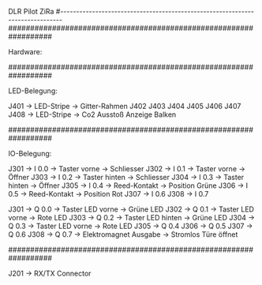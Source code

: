 DLR Pilot ZiRa
#------------------------------------------------------------------------------
##################################################################

Hardware:

##################################################################

LED-Belegung:

J401	-> LED-Stripe	-> Gitter-Rahmen
J402
J403
J404
J405
J406
J407
J408	-> LED-Stripe	-> Co2 Ausstoß Anzeige Balken

##################################################################

IO-Belegung:

J301 -> I 0.0	-> Taster vorne 			-> Schliesser
J302 -> I 0.1	-> Taster vorne 			-> Öffner
J303 -> I 0.2	-> Taster hinten			-> Schliesser
J304 -> I 0.3	-> Taster hinten			-> Öffner
J305 -> I 0.4	-> Reed-Kontakt				-> Position Grüne
J306 -> I 0.5	-> Reed-Kontakt				-> Position Rot
J307 -> I 0.6
J308 -> I 0.7

J301 -> Q 0.0	-> Taster LED vorne			-> Grüne LED
J302 -> Q 0.1	-> Taster LED vorne			-> Rote LED
J303 -> Q 0.2	-> Taster LED hinten		-> Grüne LED
J304 -> Q 0.3	-> Taster LED vorne			-> Rote LED
J305 -> Q 0.4
J306 -> Q 0.5
J307 -> Q 0.6
J308 -> Q 0.7	-> Elektromagnet Ausgabe	-> Stromlos Türe öffnet

##################################################################

J201	-> RX/TX Connector
